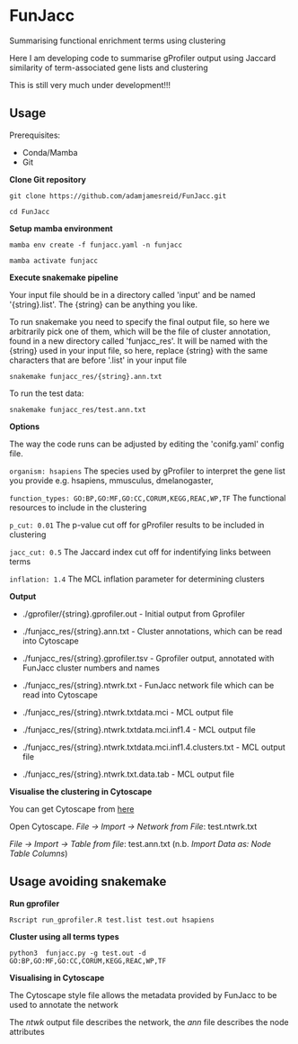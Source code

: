 # FunJacc
Summarising functional enrichment terms using clustering

Here I am developing code to summarise gProfiler output using Jaccard similarity of term-associated gene lists and clustering

This is still very much under development!!!

## Usage

Prerequisites:

- Conda/Mamba
- Git

**Clone Git repository**

`git clone https://github.com/adamjamesreid/FunJacc.git`

`cd FunJacc`

**Setup mamba environment**

`mamba env create -f funjacc.yaml -n funjacc`

`mamba activate funjacc`

**Execute snakemake pipeline**

Your input file should be in a directory called 'input' and be named '{string}.list'. The {string} can be anything you like.

To run snakemake you need to specify the final output file, so here we arbitrarily pick one of them, which will be the file of cluster annotation, found in a new directory called 'funjacc_res'. It will be named with the {string} used in your input file, so here, replace {string} with the same characters that are before '.list' in your input file

`snakemake funjacc_res/{string}.ann.txt`

To run the test data:

`snakemake funjacc_res/test.ann.txt`

**Options**

The way the code runs can be adjusted by editing the 'conifg.yaml' config file.

`organism: hsapiens`
The species used by gProfiler to interpret the gene list you provide e.g. hsapiens, mmusculus, dmelanogaster, 

`function_types: GO:BP,GO:MF,GO:CC,CORUM,KEGG,REAC,WP,TF`
The functional resources to include in the clustering

`p_cut: 0.01`
The p-value cut off for gProfiler results to be included in clustering

`jacc_cut: 0.5`
The Jaccard index cut off for indentifying links between terms

`inflation: 1.4`
The MCL inflation parameter for determining clusters

**Output**

- ./gprofiler/{string}.gprofiler.out - Initial output from Gprofiler

- ./funjacc_res/{string}.ann.txt - Cluster annotations, which can be read into Cytoscape
- ./funjacc_res/{string}.gprofiler.tsv - Gprofiler output, annotated with FunJacc cluster numbers and names
- ./funjacc_res/{string}.ntwrk.txt - FunJacc network file which can be read into Cytoscape
- ./funjacc_res/{string}.ntwrk.txtdata.mci - MCL output file
- ./funjacc_res/{string}.ntwrk.txtdata.mci.inf1.4 - MCL output file
- ./funjacc_res/{string}.ntwrk.txtdata.mci.inf1.4.clusters.txt - MCL output file
- ./funjacc_res/{string}.ntwrk.txt.data.tab - MCL output file

**Visualise the clustering in Cytoscape**

You can get Cytoscape from [here](https://cytoscape.org/download.html)

Open Cytoscape. *File -> Import -> Network from File*: test.ntwrk.txt

*File -> Import -> Table from file*: test.ann.txt (n.b. *Import Data as: Node Table Columns*)



## Usage avoiding snakemake

**Run gprofiler**

`Rscript run_gprofiler.R test.list test.out hsapiens`

**Cluster using all terms types**

`python3  funjacc.py -g test.out -d GO:BP,GO:MF,GO:CC,CORUM,KEGG,REAC,WP,TF`

**Visualising in Cytoscape**

The Cytoscape style file allows the metadata provided by FunJacc to be used to annotate the network

The *ntwk* output file describes the network, the *ann* file describes the node attributes
